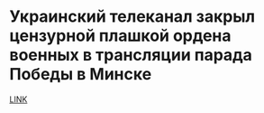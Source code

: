 # Украинский телеканал закрыл цензурной плашкой ордена военных в трансляции парада Победы в Минске



[LINK](https://varlamov.ru/3887484.html)